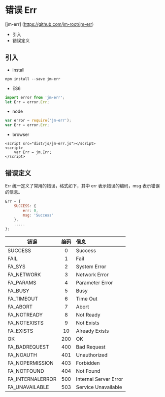 # 错误 Err
[jm-err] (https://github.com/jm-root/jm-err)

- 引入
- 错误定义

## 引入

- install

```javascript
npm install --save jm-err
```

- ES6

```javascript
import error from 'jm-err';
let Err = error.Err;
```

- node

```javascript
var error = require('jm-err');
var Err = error.Err;
```

- browser

```
<script src="dist/js/jm-err.js"></script>
<script>
    var Err = jm.Err;
</script>
```

## 错误定义

Err 统一定义了常用的错误，格式如下，其中 err 表示错误的编码，msg 表示错误的信息。

```javascript
Err = {
    SUCCESS: {
        err: 0,
        msg: 'Success'
    },
    .....
};
```

| 错误      | 编码      | 信息  |
| ----- |:-------------:| :-----|
|SUCCESS|0|Success|
|FAIL|1|Fail|
|FA_SYS|2|System Error|
|FA_NETWORK|3|Network Error|
|FA_PARAMS|4|Parameter Error|
|FA_BUSY|5|Busy|
|FA_TIMEOUT|6|Time Out|
|FA_ABORT|7|Abort|
|FA_NOTREADY|8|Not Ready|
|FA_NOTEXISTS|9|Not Exists|
|FA_EXISTS|10|Already Exists|
|OK|200|OK|
|FA_BADREQUEST|400|Bad Request|
|FA_NOAUTH|401|Unauthorized|
|FA_NOPERMISSION|403|Forbidden|
|FA_NOTFOUND|404|Not Found|
|FA_INTERNALERROR|500|Internal Server Error|
|FA_UNAVAILABLE|503|Service Unavailable|
